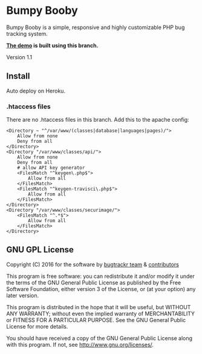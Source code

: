 # Bumpy Booby

Bumpy Booby is a simple, responsive and highly customizable PHP bug tracking system. 

**[The demo](https://bumpybooby.herokuapp.com/) is built using this branch.**

Version 1.1

## Install

Auto deploy on Heroku.

### .htaccess files

There are no .htaccess files in this branch. Add this to the apache config:
```
<Directory ~ "^/var/www/(classes|database|languages|pages)/">
	Allow from none
	Deny from all
</Directory>
<Directory "/var/www/classes/api/">
	Allow from none
	Deny from all
	# allow API key generator
	<FilesMatch "^keygen\.php$">
		Allow from all
	</FilesMatch>
	<FilesMatch "^keygen-travisci\.php$">
		Allow from all
	</FilesMatch>
</Directory>
<Directory "/var/www/classes/securimage/">
	<FilesMatch "^.*$">
		Allow from all
	</FilesMatch>
</Directory>
```

## GNU GPL License

Copyright (C) 2016 for the software by 
[bugtrackr team](https://github.com/bugtrackr) & 
[contributors](https://github.com/bugtrackr/bumpy-booby/graphs/contributors)

This program is free software: you can redistribute it and/or modify
it under the terms of the GNU General Public License as published by
the Free Software Foundation, either version 3 of the License, or
(at your option) any later version.

This program is distributed in the hope that it will be useful,
but WITHOUT ANY WARRANTY; without even the implied warranty of
MERCHANTABILITY or FITNESS FOR A PARTICULAR PURPOSE. See the
GNU General Public License for more details.

You should have received a copy of the GNU General Public License
along with this program. If not, see <http://www.gnu.org/licenses/>.